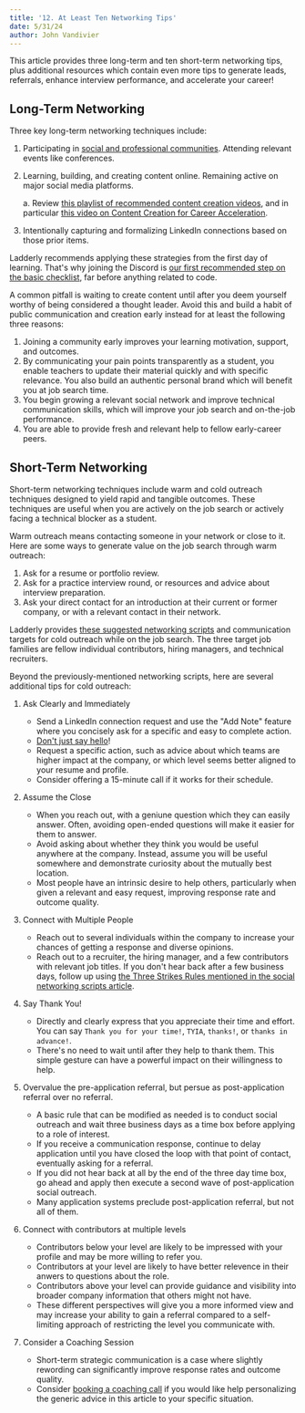 ```yaml
---
title: '12. At Least Ten Networking Tips'
date: 5/31/24
author: John Vandivier
---
```


This article provides three long-term and ten short-term networking tips, plus additional resources which contain even more tips to generate leads, referrals, enhance interview performance, and accelerate your career!

## Long-Term Networking

Three key long-term networking techniques include:

1. Participating in [social and professional communities](/blog/2025-01-22-endorsed-communities). Attending relevant events like conferences.
2. Learning, building, and creating content online. Remaining active on major social media platforms.

   a. Review [this playlist of recommended content creation videos](https://www.youtube.com/playlist?list=PL4hsXTgWARMzZRMexcC-yaWkSIdN3qb4O), and in particular [this video on Content Creation for Career Acceleration](https://www.youtube.com/watch?v=RWTaRvF7sSU&list=PL4hsXTgWARMzZRMexcC-yaWkSIdN3qb4O&index=1&t=212s).

3. Intentionally capturing and formalizing LinkedIn connections based on those prior items.

Ladderly recommends applying these strategies from the first day of learning. That's why joining the Discord is [our first recommended step on the basic checklist](https://www.ladderly.io/checklists/my-basic-checklist), far before anything related to code.

A common pitfall is waiting to create content until after you deem yourself worthy of being considered a thought leader. Avoid this and build a habit of public communication and creation early instead for at least the following three reasons:

1. Joining a community early improves your learning motivation, support, and outcomes.
2. By communicating your pain points transparently as a student, you enable teachers to update their material quickly and with specific relevance. You also build an authentic personal brand which will benefit you at job search time.
3. You begin growing a relevant social network and improve technical communication skills, which will improve your job search and on-the-job performance.
4. You are able to provide fresh and relevant help to fellow early-career peers.

## Short-Term Networking

Short-term networking techniques include warm and cold outreach techniques designed to yield rapid and tangible outcomes. These techniques are useful when you are actively on the job search or actively facing a technical blocker as a student.

Warm outreach means contacting someone in your network or close to it. Here are some ways to generate value on the job search through warm outreach:

1. Ask for a resume or portfolio review.
2. Ask for a practice interview round, or resources and advice about interview preparation.
3. Ask your direct contact for an introduction at their current or former company, or with a relevant contact in their network.

Ladderly provides [these suggested networking scripts](blog/2025-01-20-social-networking-scripts) and communication targets for cold outreach while on the job search. The three target job families are fellow individual contributors, hiring managers, and technical recruiters.

Beyond the previously-mentioned networking scripts, here are several additional tips for cold outreach:

1. Ask Clearly and Immediately

   - Send a LinkedIn connection request and use the "Add Note" feature where you concisely ask for a specific and easy to complete action.
   - [Don't just say hello](https://nohello.net/en/)!
   - Request a specific action, such as advice about which teams are higher impact at the company, or which level seems better aligned to your resume and profile.
   - Consider offering a 15-minute call if it works for their schedule.

2. Assume the Close

   - When you reach out, with a geniune question which they can easily answer. Often, avoiding open-ended questions will make it easier for them to answer.
   - Avoid asking about whether they think you would be useful anywhere at the company. Instead, assume you will be useful somewhere and demonstrate curiosity about the mutually best location.
   - Most people have an intrinsic desire to help others, particularly when given a relevant and easy request, improving response rate and outcome quality.

3. Connect with Multiple People

   - Reach out to several individuals within the company to increase your chances of getting a response and diverse opinions.
   - Reach out to a recruiter, the hiring manager, and a few contributors with relevant job titles. If you don't hear back after a few business days, follow up using [the Three Strikes Rules mentioned in the social networking scripts article](http://localhost:3000/blog/2025-01-20-social-networking-scripts#the-three-strikes-rules).

4. Say Thank You!

   - Directly and clearly express that you appreciate their time and effort. You can say `Thank you for your time!`, `TYIA`, `thanks!`, or `thanks in advance!`.
   - There's no need to wait until after they help to thank them. This simple gesture can have a powerful impact on their willingness to help.

5. Overvalue the pre-application referral, but persue as post-application referral over no referral.

   - A basic rule that can be modified as needed is to conduct social outreach and wait three business days as a time box before applying to a role of interest.
   - If you receive a communication response, continue to delay application until you have closed the loop with that point of contact, eventually asking for a referral.
   - If you did not hear back at all by the end of the three day time box, go ahead and apply then execute a second wave of post-application social outreach.
   - Many application systems preclude post-application referral, but not all of them.

6. Connect with contributors at multiple levels

   - Contributors below your level are likely to be impressed with your profile and may be more willing to refer you.
   - Contributors at your level are likely to have better relevence in their anwers to questions about the role.
   - Contributors above your level can provide guidance and visibility into broader company information that others might not have.
   - These different perspectives will give you a more informed view and may increase your ability to gain a referral compared to a self-limiting approach of restricting the level you communicate with.

7. Consider a Coaching Session
   - Short-term strategic communication is a case where slightly rewording can significantly improve response rates and outcome quality.
   - Consider [booking a coaching call](https://buy.stripe.com/cN2bMfbOQ2CX5dC7su) if you would like help personalizing the generic advice in this article to your specific situation.
